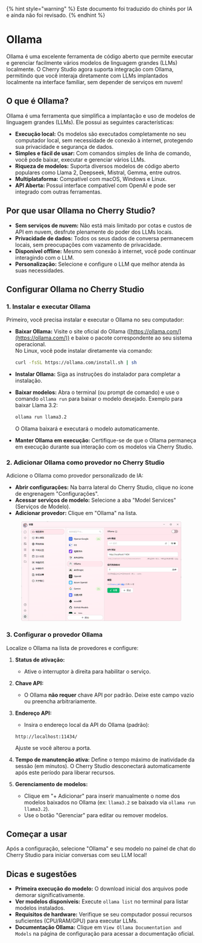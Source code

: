 
{% hint style="warning" %}
Este documento foi traduzido do chinês por IA e ainda não foi revisado.
{% endhint %}

# Ollama

Ollama é uma excelente ferramenta de código aberto que permite executar e gerenciar facilmente vários modelos de linguagem grandes (LLMs) localmente. O Cherry Studio agora suporta integração com Ollama, permitindo que você interaja diretamente com LLMs implantados localmente na interface familiar, sem depender de serviços em nuvem!

## O que é Ollama?

Ollama é uma ferramenta que simplifica a implantação e uso de modelos de linguagem grandes (LLMs). Ele possui as seguintes características:

* **Execução local:** Os modelos são executados completamente no seu computador local, sem necessidade de conexão à internet, protegendo sua privacidade e segurança de dados.
* **Simples e fácil de usar:** Com comandos simples de linha de comando, você pode baixar, executar e gerenciar vários LLMs.
* **Riqueza de modelos:** Suporta diversos modelos de código aberto populares como Llama 2, Deepseek, Mistral, Gemma, entre outros.
* **Multiplataforma:** Compatível com macOS, Windows e Linux.
* **API Aberta:** Possui interface compatível com OpenAI e pode ser integrado com outras ferramentas.

## Por que usar Ollama no Cherry Studio?

* **Sem serviços de nuvem:** Não está mais limitado por cotas e custos de API em nuvem, desfrute plenamente do poder dos LLMs locais.
* **Privacidade de dados:** Todos os seus dados de conversa permanecem locais, sem preocupações com vazamento de privacidade.
* **Disponível offline:** Mesmo sem conexão à internet, você pode continuar interagindo com o LLM.
* **Personalização:** Selecione e configure o LLM que melhor atenda às suas necessidades.

## Configurar Ollama no Cherry Studio

### **1. Instalar e executar Ollama**

Primeiro, você precisa instalar e executar o Ollama no seu computador:

* **Baixar Ollama:** Visite o site oficial do Ollama ([https://ollama.com/](https://ollama.com/)) e baixe o pacote correspondente ao seu sistema operacional.  
  No Linux, você pode instalar diretamente via comando:
  
  ```sh
  curl -fsSL https://ollama.com/install.sh | sh
  ```
* **Instalar Ollama:** Siga as instruções do instalador para completar a instalação.
* **Baixar modelos:** Abra o terminal (ou prompt de comando) e use o comando `ollama run` para baixar o modelo desejado. Exemplo para baixar Llama 3.2:
  
  ```sh
  ollama run llama3.2
  ```
  
  O Ollama baixará e executará o modelo automaticamente.
* **Manter Ollama em execução:** Certifique-se de que o Ollama permaneça em execução durante sua interação com os modelos via Cherry Studio.

### **2. Adicionar Ollama como provedor no Cherry Studio**

Adicione o Ollama como provedor personalizado de IA:

* **Abrir configurações:** Na barra lateral do Cherry Studio, clique no ícone de engrenagem "Configurações".
* **Acessar serviços de modelo:** Selecione a aba "Model Services" (Serviços de Modelo).
* **Adicionar provedor:** Clique em "Ollama" na lista.

<figure><img src="../../.gitbook/assets/image (5) (3).png" alt=""><figcaption></figcaption></figure>

### **3. Configurar o provedor Ollama**

Localize o Ollama na lista de provedores e configure:

1. **Status de ativação:**
   * Ative o interruptor à direita para habilitar o serviço.
2. **Chave API:**
   * O Ollama **não requer** chave API por padrão. Deixe este campo vazio ou preencha arbitrariamente.
3. **Endereço API:**
   * Insira o endereço local da API do Ollama (padrão):
   
   ```
   http://localhost:11434/
   ```
   
   Ajuste se você alterou a porta.
4. **Tempo de manutenção ativa:** Define o tempo máximo de inatividade da sessão (em minutos). O Cherry Studio desconectará automaticamente após este período para liberar recursos.
5. **Gerenciamento de modelos:**
   * Clique em "+ Adicionar" para inserir manualmente o nome dos modelos baixados no Ollama (ex: `llama3.2` se baixado via `ollama run llama3.2`).
   * Use o botão "Gerenciar" para editar ou remover modelos.

## Começar a usar

Após a configuração, selecione "Ollama" e seu modelo no painel de chat do Cherry Studio para iniciar conversas com seu LLM local!

## Dicas e sugestões

* **Primeira execução do modelo:** O download inicial dos arquivos pode demorar significativamente.
* **Ver modelos disponíveis:** Execute `ollama list` no terminal para listar modelos instalados.
* **Requisitos de hardware:** Verifique se seu computador possui recursos suficientes (CPU/RAM/GPU) para executar LLMs.
* **Documentação Ollama:** Clique em `View Ollama Documentation and Models` na página de configuração para acessar a documentação oficial.